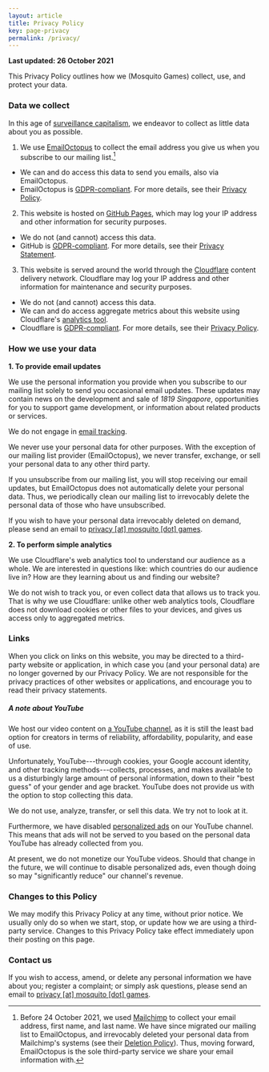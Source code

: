 ```yaml
---
layout: article
title: Privacy Policy
key: page-privacy
permalink: /privacy/
---
```


**Last updated: 26 October 2021**

This Privacy Policy outlines how we (Mosquito Games) collect, use, and protect your data.

### Data we collect
In this age of [surveillance capitalism](https://news.harvard.edu/gazette/story/2019/03/harvard-professor-says-surveillance-capitalism-is-undermining-democracy/), we endeavor to collect as little data about you as possible.

1. We use [EmailOctopus](https://emailoctopus.com) to collect the email address you give us when you subscribe to our mailing list.[^1]
  - We can and do access this data to send you emails, also via EmailOctopus.
  - EmailOctopus is [GDPR-compliant](https://emailoctopus.com/legal/gdpr). For more details, see their [Privacy Policy](https://emailoctopus.com/legal/privacy).
2. This website is hosted on [GitHub Pages](https://pages.github.com), which may log your IP address and other information for security purposes.
  - We do not (and cannot) access this data.
  - GitHub is [GDPR-compliant](https://github.blog/2018-04-19-updates-to-our-privacy-statement-and-terms-of-service/). For more details, see their [Privacy Statement](https://docs.github.com/en/github/site-policy/github-privacy-statement#github-pages).
3. This website is served around the world through the [Cloudflare](https://cloudflare.com) content delivery network. Cloudflare may log your IP address and other information for maintenance and security purposes.
  - We do not (and cannot) access this data.
  - We can and do access aggregate metrics about this website using Cloudflare's [analytics tool](https://www.cloudflare.com/web-analytics/).
  - Cloudflare is [GDPR-compliant](https://www.cloudflare.com/trust-hub/gdpr/). For more details, see their [Privacy Policy](https://www.cloudflare.com/privacypolicy/).

### How we use your data

__1. To provide email updates__

We use the personal information you provide when you subscribe to our mailing list solely to send you occasional email updates. These updates may contain news on the development and sale of _1819 Singapore_, opportunities for you to support game development, or information about related products or services.

We do not engage in [email tracking](https://en.wikipedia.org/wiki/Email_tracking).

We never use your personal data for other purposes. With the exception of our mailing list provider (EmailOctopus), we never transfer, exchange, or sell your personal data to any other third party.

If you unsubscribe from our mailing list, you will stop receiving our email updates, but EmailOctopus does not automatically delete your personal data. Thus, we periodically clean our mailing list to irrevocably delete the personal data of those who have unsubscribed.

If you wish to have your personal data irrevocably deleted on demand, please send an email to <a href="mailto:privacy@mosquito.games">privacy [at] mosquito [dot] games</a>.

__2. To perform simple analytics__

We use Cloudflare's web analytics tool to understand our audience as a whole. We are interested in questions like: which countries do our audience live in? How are they learning about us and finding our website?

We do not wish to track you, or even collect data that allows us to track you. That is why we use Cloudflare: unlike other web analytics tools, Cloudflare does not download cookies or other files to your devices, and gives us access only to aggregated metrics.

### Links

When you click on links on this website, you may be directed to a third-party website or application, in which case you (and your personal data) are no longer governed by our Privacy Policy. We are not responsible for the privacy practices of other websites or applications, and encourage you to read their privacy statements.

##### A note about YouTube

We host our video content on [a YouTube channel](https://www.youtube.com/channel/UCH-7o_XX45rgeuBIVGzRhkA), as it is still the least bad option for creators in terms of reliability, affordability, popularity, and ease of use.

Unfortunately, YouTube---through cookies, your Google account identity, and other tracking methods---collects, processes, and makes available to us a disturbingly large amount of personal information, down to their "best guess" of your gender and age bracket. YouTube does not provide us with the option to stop collecting this data.

We do not use, analyze, transfer, or sell this data. We try not to look at it.

Furthermore, we have disabled [personalized ads](https://support.google.com/google-ads/answer/2549116?hl=en) on our YouTube channel. This means that ads will not be served to you based on the personal data YouTube has already collected from you.

At present, we do not monetize our YouTube videos. Should that change in the future, we will continue to disable personalized ads, even though doing so may "significantly reduce" our channel's revenue.

### Changes to this Policy
We may modify this Privacy Policy at any time, without prior notice. We usually only do so when we start, stop, or update how we are using a third-party service. Changes to this Privacy Policy take effect immediately upon their posting on this page.

### Contact us
If you wish to access, amend, or delete any personal information we have about you; register a complaint; or simply ask questions, please send an email to <a href="mailto:privacy@mosquito.games">privacy [at] mosquito [dot] games</a>.


[^1]: Before 24 October 2021, we used [Mailchimp](https://mailchimp.com) to collect your email address, first name, and last name. We have since migrated our mailing list to EmailOctopus, and irrevocably deleted your personal data from Mailchimp's systems (see their [Deletion Policy](https://mailchimp.com/help/delete-contacts/)). Thus, moving forward, EmailOctopus is the sole third-party service we share your email information with.
